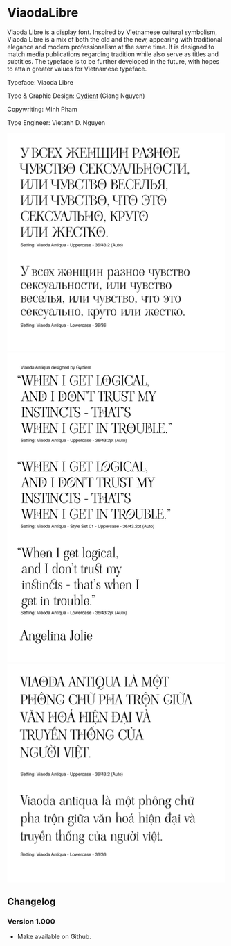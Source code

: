 # ViaodaLibre

Viaoda Libre is a display font. Inspired by Vietnamese cultural symbolism,
Viaoda Libre is a mix of both the old and the new, appearing with traditional
elegance and modern professionalism at the same time. It is designed to
match media publications regarding tradition while also serve as titles and
subtitles. The typeface is to be further developed in the future, with hopes to
attain greater values for Vietnamese typeface.

Typeface: Viaoda Libre

Type & Graphic Design: [Gydient](https://gydient.com) (Giang Nguyen)

Copywriting: Minh Pham

Type Engineer: Vietanh D. Nguyen  

![Sample 1](samples/1.jpg)
![Sample 2](samples/2.jpg)
![Sample 3](samples/3.jpg)

## Changelog

### Version 1.000

- Make available on Github.
